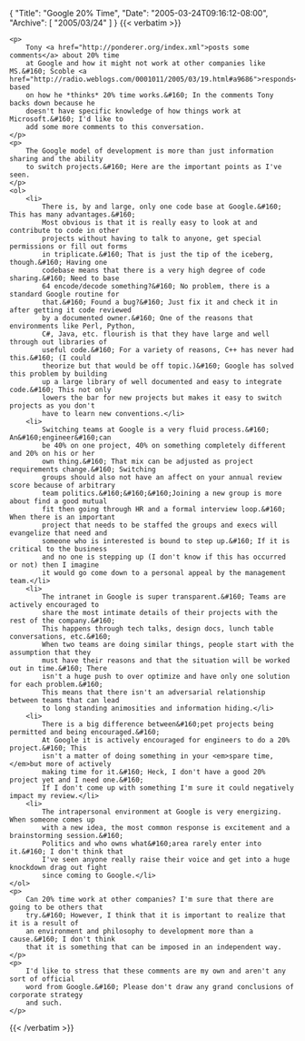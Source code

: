{
  "Title": "Google 20% Time",
  "Date": "2005-03-24T09:16:12-08:00",
  "Archive": [
    "2005/03/24"
  ]
}
{{< verbatim >}}

    <p>
        Tony <a href="http://ponderer.org/index.xml">posts some comments</a> about 20% time
        at Google and how it might not work at other companies like MS.&#160; Scoble <a href="http://radio.weblogs.com/0001011/2005/03/19.html#a9686">responds</a> based
        on how he *thinks* 20% time works.&#160; In the comments Tony backs down because he
        doesn't have specific knowledge of how things work at Microsoft.&#160; I'd like to
        add some more comments to this conversation.
    </p>
    <p>
        The Google model of development is more than just information sharing and the ability
        to switch projects.&#160; Here are the important points as I've seen.
    </p>
    <ol>
        <li>
            There is, by and large, only one code base at Google.&#160; This has many advantages.&#160;
            Most obvious is that it is really easy to look at and contribute to code in other
            projects without having to talk to anyone, get special permissions or fill out forms
            in triplicate.&#160; That is just the tip of the iceberg, though.&#160; Having one
            codebase means that there is a very high degree of code sharing.&#160; Need to base
            64 encode/decode something?&#160; No problem, there is a standard Google routine for
            that.&#160; Found a bug?&#160; Just fix it and check it in after getting it code reviewed
            by a documented owner.&#160; One of the reasons that environments like Perl, Python,
            C#, Java, etc. flourish is that they have large and well through out libraries of
            useful code.&#160; For a variety of reasons, C++ has never had this.&#160; (I could
            theorize but that would be off topic.)&#160; Google has solved this problem by building
            up a large library of well documented and easy to integrate code.&#160; This not only
            lowers the bar for new projects but makes it easy to switch projects as you don't
            have to learn new conventions.</li>
        <li>
            Switching teams at Google is a very fluid process.&#160; An&#160;engineer&#160;can
            be 40% on one project, 40% on something completely different and 20% on his or her
            own thing.&#160; That mix can be adjusted as project requirements change.&#160; Switching
            groups should also not have an affect on your annual review score because of arbitrary
            team politics.&#160;&#160;&#160;Joining a new group is more about find a good mutual
            fit then going through HR and a formal interview loop.&#160; When there is an important
            project that needs to be staffed the groups and execs will evangelize that need and
            someone who is interested is bound to step up.&#160; If it is critical to the business
            and no one is stepping up (I don't know if this has occurred or not) then I imagine
            it would go come down to a personal appeal by the management team.</li>
        <li>
            The intranet in Google is super transparent.&#160; Teams are actively encouraged to
            share the most intimate details of their projects with the rest of the company.&#160;
            This happens through tech talks, design docs, lunch table conversations, etc.&#160;
            When two teams are doing similar things, people start with the assumption that they
            must have their reasons and that the situation will be worked out in time.&#160; There
            isn't a huge push to over optimize and have only one solution for each problem.&#160;
            This means that there isn't an adversarial relationship between teams that can lead
            to long standing animosities and information hiding.</li>
        <li>
            There is a big difference between&#160;pet projects being permitted and being encouraged.&#160;
            At Google it is actively encouraged for engineers to do a 20% project.&#160; This
            isn't a matter of doing something in your <em>spare time, </em>but more of actively
            making time for it.&#160; Heck, I don't have a good 20% project yet and I need one.&#160;
            If I don't come up with something I'm sure it could negatively impact my review.</li>
        <li>
            The intrapersonal environment at Google is very energizing. When someone comes up
            with a new idea, the most common response is excitement and a brainstorming session.&#160;
            Politics and who owns what&#160;area rarely enter into it.&#160; I don't think that
            I've seen anyone really raise their voice and get into a huge knockdown drag out fight
            since coming to Google.</li>
    </ol>
    <p>
        Can 20% time work at other companies? I'm sure that there are going to be others that
        try.&#160; However, I think that it is important to realize that it is a result of
        an environment and philosophy to development more than a cause.&#160; I don't think
        that it is something that can be imposed in an independent way.
    </p>
    <p>
        I'd like to stress that these comments are my own and aren't any sort of official
        word from Google.&#160; Please don't draw any grand conclusions of corporate strategy
        and such.
    </p>

{{< /verbatim >}}
